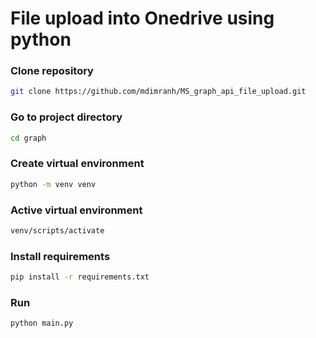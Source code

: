 # File upload into Onedrive using python

### Clone repository
```bash
git clone https://github.com/mdimranh/MS_graph_api_file_upload.git
```

### Go to project directory
```bash
cd graph
```

### Create virtual environment
```bash
python -m venv venv
```

### Active virtual environment
```bash
venv/scripts/activate
```

### Install requirements
```bash
pip install -r requirements.txt
```

### Run
```bash
python main.py
```
